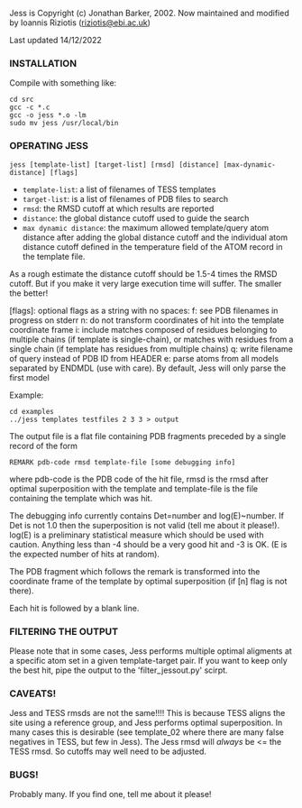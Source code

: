 Jess is Copyright (c) Jonathan Barker, 2002.
Now maintained and modified by Ioannis Riziotis (riziotis@ebi.ac.uk)

Last updated 14/12/2022

### INSTALLATION

Compile with something like:

`cd src`  
`gcc -c *.c`  
`gcc -o jess *.o -lm `  
`sudo mv jess /usr/local/bin`  

### OPERATING JESS

`jess [template-list] [target-list] [rmsd] [distance] [max-dynamic-distance] [flags]`

* `template-list`: a list of filenames of TESS templates
* `target-list`: is a list of filenames of PDB files to search
* `rmsd`: the RMSD cutoff at which results are reported
* `distance`: the global distance cutoff used to guide the search
* `max dynamic distance`: the maximum allowed template/query atom distance 
			  after adding the global distance cutoff and the 
			  individual atom distance cutoff defined in the
			  temperature field of the ATOM record in the template
			  file.

As a rough estimate the distance cutoff should be 1.5-4 times
the RMSD cutoff. But if you make it very large execution 
time will suffer. The smaller the better!

[flags]: optional flags as a string with no spaces:
	 f: see PDB filenames in progress on stderr
	 n: do not transform coordinates of hit into
	    the template coordinate frame
	 i: include matches composed of residues belonging to
	    multiple chains (if template is single-chain), or
	    matches with residues from a single chain
	    (if template has residues from multiple chains)
	 q: write filename of query instead of PDB ID from HEADER
	 e: parse atoms from all models separated by ENDMDL (use with
	     care). By default, Jess will only parse the first model

Example:

`cd examples`  
`../jess templates testfiles 2 3 3 > output`  

The output file is a flat file containing PDB fragments 
preceded by a single record of the form

`REMARK pdb-code rmsd template-file [some debugging info]`

where pdb-code is the PDB code of the hit file, rmsd is 
the rmsd after optimal superposition with the template and
template-file is the file containing the template which 
was hit.

The debugging info currently contains Det=number and
log(E)~number. If Det is not 1.0 then the superposition
is not valid (tell me about it please!). log(E) is a
preliminary statistical measure which should be used
with caution. Anything less than -4 should be a very
good hit and -3 is OK. (E is the expected number of hits
at random).

The PDB fragment which follows the remark is transformed 
into the coordinate frame of the template by optimal
superposition (if [n] flag is not there).

Each hit is followed by a blank line.

### FILTERING THE OUTPUT

Please note that in some cases, Jess performs multiple 
optimal aligments at a specific atom set in a given 
template-target pair. If you want to keep only the best hit,
pipe the output to the 'filter_jessout.py' scirpt.

### CAVEATS!

Jess and TESS rmsds are not the same!!!! This is because 
TESS aligns the site using a reference group, and Jess 
performs optimal superposition. In many cases this is 
desirable (see template_02 where there are many false
negatives in TESS, but few in Jess). The Jess rmsd will
*always* be <= the TESS rmsd. So cutoffs may well need
to be adjusted.

### BUGS!

Probably many. If you find one, tell me about it please!

